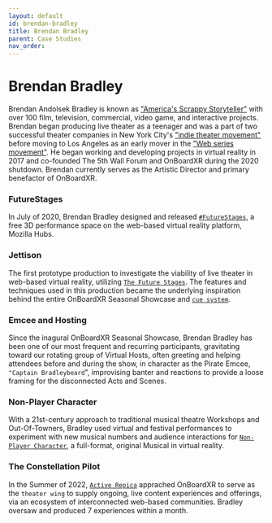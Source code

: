 ```yaml
---
layout: default
id: brendan-bradley
title: Brendan Bradley
parent: Case Studies
nav_order: 
---
```


# Brendan Bradley
Brendan Andolsek Bradley is known as ["America's Scrappy Storyteller"](https://en.wikipedia.org/wiki/Brendan_Bradley_(actor)) with over 100 film, television, commercial, video game, and interactive projects. Brendan began producing live theater as a teenager and was a part of two successful theater companies in New York City's ["indie theater movement"](https://www.huffpost.com/entry/post_b_4110277) before moving to Los Angeles as an early mover in the ["Web series movement"](https://images.squarespace-cdn.com/content/v1/5a95e48af407b4331ecb3bf9/1537747912692-IEMOM1XDSMKGT0GRYBFF/Press_Squatters_Backstage_Highlighted.png?format=300w). He began working and developing projects in virtual reality in 2017 and co-founded The 5th Wall Forum and OnBoardXR during the 2020 shutdown. Brendan currently serves as the Artistic Director and primary benefactor of OnBoardXR.

### FutureStages
In July of 2020, Brendan Bradley designed and released [`#FutureStages`](./future-stages.md), a free 3D performance space on the web-based virtual reality platform, Mozilla Hubs.

### Jettison
The first prototype production to investigate the viability of live theater in web-based virtual reality, utilizing [`The Future Stages`](./future-stages.md).  The features and techniques used in this production became the underlying inspiration behind the entire OnBoardXR Seasonal Showcase and [`cue system`](./cue-system.md).
 
### Emcee and Hosting
Since the inagural OnBoardXR Seasonal Showcase, Brendan Bradley has been one of our most frequent and recurring participants, gravitating toward our rotating group of Virtual Hosts, often greeting and helping attendees before and during the show, in character as the Pirate Emcee, `"Captain Bradleybeard`", improvising banter and reactions to provide a loose framing for the disconnected Acts and Scenes. 

### Non-Player Character
With a 21st-century approach to traditional musical theatre Workshops and Out-Of-Towners, Bradley used virtual and festival performances to experiment with new musical numbers and audience interactions for [`Non-Player Character`](./non-player-character.md), a full-format, original Musical in virtual reality.

### The Constellation Pilot
In the Summer of 2022, [`Active Repica`](./active-replica.md) apprached OnBoardXR to serve as the `theater wing` to supply ongoing, live content experiences and offerings, via an ecosystem of interconnected web-based communities. Bradley oversaw and produced 7 experiences within a month.
